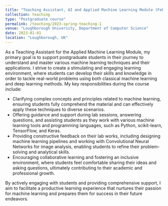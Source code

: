 ```yaml
---
title: "Teaching Assistant, AI and Applied Machine Learning Module (Feb. 2023 – Mar 2023)"
collection: teaching
type: "Postgraduate course"
permalink: /teaching/2023-spring-teaching-1
venue: "Loughborough University, Department of Computer Science"
date: 2023-01-01
location: "Loughborough, UK"
---
```



As a Teaching Assistant for the Applied Machine Learning Module, my primary goal is to support postgraduate students in their journey to understand and master various machine learning techniques and their applications. I strive to create a stimulating and engaging learning environment, where students can develop their skills and knowledge in order to tackle real-world problems using both classical machine learning and deep learning methods. My key responsibilities during the course include:

* Clarifying complex concepts and principles related to machine learning, ensuring students fully comprehend the material and can effectively apply these techniques to diverse scenarios.
* Offering guidance and support during lab sessions, answering questions, and assisting students as they work with various machine learning tools and programming languages, such as Python, scikit-learn, TensorFlow, and Keras.
* Providing constructive feedback on their lab works, including designing machine learning pipelines and working with Convolutional Neural Networks for image analysis, enabling students to refine their problem-solving and analytical skills.
* Encouraging collaborative learning and fostering an inclusive environment, where students feel comfortable sharing their ideas and asking questions, ultimately contributing to their academic and professional growth.

By actively engaging with students and providing comprehensive support, I aim to facilitate a productive learning experience that nurtures their passion for machine learning and prepares them for success in their future endeavors.

